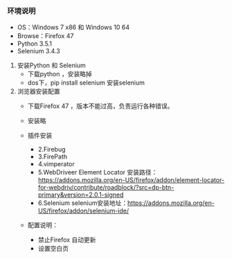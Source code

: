 ### 环境说明
* OS：Windows 7 x86 和 Windows 10 64
* Browse：Firefox 47
* Python 3.5.1
* Selenium 3.4.3

1. 安装Python 和 Selenium
    - 下载python ，安装略掉
    - dos下，pip install selenium 安装selenium
2. 浏览器安装配置
    - 下载Firefox 47 ，版本不能过高，负责运行各种错误。
    - 安装略
    - 插件安装
        * 2.Firebug
        * 3.FirePath
        * 4.vimperator
        * 5.WebDriveer Element Locator 
安装路径：https://addons.mozilla.org/en-US/firefox/addon/element-locator-for-webdriv/contribute/roadblock/?src=dp-btn-primary&version=2.0.1-signed
        * 6.Selenium
selenium安装地址：https://addons.mozilla.org/en-US/firefox/addon/selenium-ide/

    - 配置说明：
        * 禁止Firefox 自动更新
        * 设置空白页 

